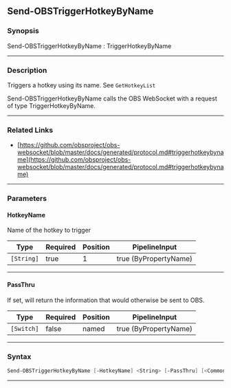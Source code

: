 Send-OBSTriggerHotkeyByName
---------------------------
### Synopsis
Send-OBSTriggerHotkeyByName : TriggerHotkeyByName

---
### Description

Triggers a hotkey using its name. See `GetHotkeyList`


Send-OBSTriggerHotkeyByName calls the OBS WebSocket with a request of type TriggerHotkeyByName.

---
### Related Links
* [https://github.com/obsproject/obs-websocket/blob/master/docs/generated/protocol.md#triggerhotkeybyname](https://github.com/obsproject/obs-websocket/blob/master/docs/generated/protocol.md#triggerhotkeybyname)



---
### Parameters
#### **HotkeyName**

Name of the hotkey to trigger






|Type      |Required|Position|PipelineInput        |
|----------|--------|--------|---------------------|
|`[String]`|true    |1       |true (ByPropertyName)|



---
#### **PassThru**

If set, will return the information that would otherwise be sent to OBS.






|Type      |Required|Position|PipelineInput        |
|----------|--------|--------|---------------------|
|`[Switch]`|false   |named   |true (ByPropertyName)|



---
### Syntax
```PowerShell
Send-OBSTriggerHotkeyByName [-HotkeyName] <String> [-PassThru] [<CommonParameters>]
```
---
